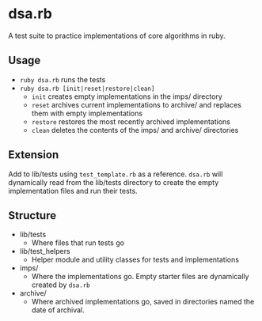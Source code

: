 # dsa.rb
A test suite to practice implementations of core algorithms in ruby.

## Usage
- `ruby dsa.rb` runs the tests
- `ruby dsa.rb [init|reset|restore|clean]`
    - `init` creates empty implementations in the imps/ directory
    - `reset` archives current implementations to archive/ and replaces them with empty implementations
    - `restore` restores the most recently archived implementations
    - `clean` deletes the contents of the imps/ and archive/ directories

## Extension
Add to lib/tests using `test_template.rb` as a reference. `dsa.rb` will dynamically 
read from the lib/tests directory to create the empty implementation files and run
their tests.

## Structure
- lib/tests
    - Where files that run tests go
- lib/test_helpers
    - Helper module and utility classes for tests and implementations
- imps/
    - Where the implementations go. Empty starter files are dynamically created by `dsa.rb`
- archive/
    - Where archived implementations go, saved in directories named the date of archival.
